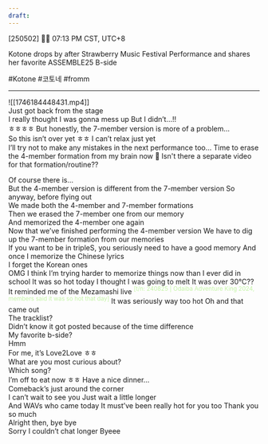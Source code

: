 ```yaml
---
draft:
---
```

[250502] 🦭💭 07:13 PM CST, UTC+8

Kotone drops by after Strawberry Music Festival Performance and shares her favorite ASSEMBLE25 B-side  

#Kotone #코토네 #fromm
___
![[1746184448431.mp4]]  
Just got back from the stage  
I really thought I was gonna mess up
But I didn’t…!!  
ㅎㅎㅎㅎ
But honestly, the 7-member version is more of a problem…  
So this isn’t over yet ㅎㅎ 
I can’t relax just yet  
I’ll try not to make any mistakes in the next performance too…
Time to erase the 4-member formation from my brain now
🤎 Isn't there a separate video for that formation/routine??

Of course there is…  
But the 4-member version is different from the 7-member version
So anyway, before flying out  
We made both the 4-member and 7-member formations  
Then we erased the 7-member one from our memory  
And memorized the 4-member one again  
Now that we’ve finished performing the 4-member version
We have to dig up the 7-member formation from our memories  
If you want to be in tripleS, you seriously need to have a good memory
And once I memorize the Chinese lyrics  
I forget the Korean ones  
OMG
I think I’m trying harder to memorize things now than I ever did in school
It was so hot today
I thought I was going to melt
It was over 30°C??
It reminded me of the Mezamashi live
<font color="#c3f4a5"><sup>[t/n: 240825 | Odaiba Adventure King 2024, members said it was so hot that day]</sup></font>
It was seriously way too hot
Oh and that came out  
The tracklist?  
Didn’t know it got posted because of the time difference  
My favorite b-side?  
Hmm  
For me, it’s Love2Love
ㅎㅎ  
What are you most curious about?  
Which song?  
I’m off to eat now ㅎㅎ
Have a nice dinner…  
Comeback’s just around the corner  
I can’t wait to see you
Just wait a little longer  
And WAVs who came today
It must’ve been really hot for you too
Thank you so much  
Alright then, bye bye  
Sorry I couldn’t chat longer
Byeee

